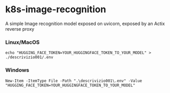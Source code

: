# k8s-image-recognition
A simple Image recognition model exposed on uvicorn, exposed by an Actix reverse proxy

### Linux/MacOS
```shell
echo "HUGGING_FACE_TOKEN=YOUR_HUGGINGFACE_TOKEN_TO_YOUR_MODEL" > ./descrivizio001/.env
```
### Windows
```shell
New-Item -ItemType File -Path ".\descrivizio001\.env" -Value "HUGGING_FACE_TOKEN=YOUR_HUGGINGFACE_TOKEN_TO_YOUR_MODEL"
```